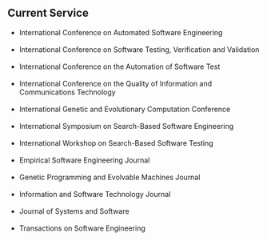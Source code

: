 ## Current Service
<ul>
<li><div class="serviceitem"> International Conference on Automated Software Engineering </div> </li><br>
<li><div class="serviceitem"> International Conference on Software Testing, Verification and Validation </div> </li><br>
<li><div class="serviceitem"> International Conference on the Automation of Software Test </div> </li><br>
<li><div class="serviceitem"> International Conference on the Quality of Information and Communications Technology </div> </li><br>
<li><div class="serviceitem"> International Genetic and Evolutionary Computation Conference </div> </li><br>
<li><div class="serviceitem"> International Symposium on Search-Based Software Engineering </div> </li><br>
<li><div class="serviceitem"> International Workshop on Search-Based Software Testing </div> </li><br>
<li><div class="serviceitem"> Empirical Software Engineering Journal </div> </li><br>
<li><div class="serviceitem"> Genetic Programming and Evolvable Machines Journal </div> </li><br>
<li><div class="serviceitem"> Information and Software Technology Journal </div> </li><br>
<li><div class="serviceitem"> Journal of Systems and Software </div> </li><br>
<li><div class="serviceitem"> Transactions on Software Engineering </div> </li><br>
</ul>
